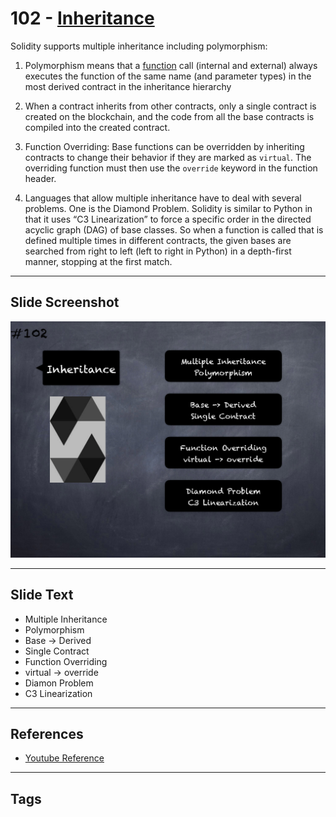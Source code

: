 # 102 - [Inheritance](Inheritance.md)
Solidity supports multiple inheritance including polymorphism:

1. Polymorphism means that a [function](../2.%20Solidity%20101/Functions.md) call (internal and external) always executes the function of the same name (and parameter types) in the most derived contract in the inheritance hierarchy
    
2. When a contract inherits from other contracts, only a single contract is created on the blockchain, and the code from all the base contracts is compiled into the created contract.
    
3. Function Overriding: Base functions can be overridden by inheriting contracts to change their behavior if they are marked as `virtual`. The overriding function must then use the `override` keyword in the function header. 
    
4. Languages that allow multiple inheritance have to deal with several problems. One is the Diamond Problem. Solidity is similar to Python in that it uses “C3 Linearization” to force a specific order in the directed acyclic graph (DAG) of base classes. So when a function is called that is defined multiple times in different contracts, the given bases are searched from right to left (left to right in Python) in a depth-first manner, stopping at the first match.

___
## Slide Screenshot
![102.png](../../images/solidity201/102.png)
___
## Slide Text
- Multiple Inheritance
- Polymorphism
- Base -> Derived
- Single Contract
- Function Overriding
- virtual -> override
- Diamon Problem
- C3 Linearization
___
## References
- [Youtube Reference](https://youtu.be/3bFgsmsQXrE?t=92)
___
## Tags